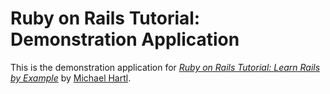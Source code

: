 # Ruby on Rails Tutorial: Demonstration Application

This is the demonstration application for [*Ruby on Rails Tutorial: Learn Rails by Example*](http://railstutorial.org) by [Michael Hartl](http://michaelhartl.com).